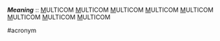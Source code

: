 ***Meaning*** :: <u>M</u>ULTICOM <u>M</u>ULTICOM <u>M</u>ULTICOM <u>M</u>ULTICOM <u>M</u>ULTICOM <u>M</u>ULTICOM <u>M</u>ULTICOM <u>M</u>ULTICOM

#acronym
